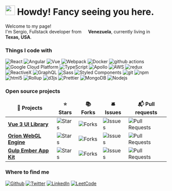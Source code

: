 <h1><img src="https://emojis.slackmojis.com/emojis/images/1643514810/8252/cowboy-parrot.gif?1643514810" width="30"/> Howdy! Fancy seeing you here.</h1>


<p>Welcome to my page! </br> I'm Sergio, Fullstack developer from <img src="https://cdn-icons-png.flaticon.com/512/2713/2713740.png" width="13"/> <b>Venezuela</b>, currently living in <img src="https://cdn-icons-png.flaticon.com/512/3657/3657123.png" width="13"/> <b>Texas, USA</b>. </p>
<h3>Things I code with</h3>
<p>
  <img alt="React" src="https://img.shields.io/badge/-React-45b8d8?style=flat-square&logo=react&logoColor=white" />
  <img alt="Angular" src="https://img.shields.io/badge/-Angular-DD0031?style=flat-square&logo=angular&logoColor=white" />
  <img alt="Vue" src="https://img.shields.io/badge/-vuejs-35495e?style=flat-square&logo=vuedotjs&logoColor=white" />
  <img alt="Webpack" src="https://img.shields.io/badge/-Webpack-8DD6F9?style=flat-square&logo=webpack&logoColor=white" /> 
  <img alt="Docker" src="https://img.shields.io/badge/-Docker-46a2f1?style=flat-square&logo=docker&logoColor=white" />
  <img alt="github actions" src="https://img.shields.io/badge/-Github_Actions-2088FF?style=flat-square&logo=github-actions&logoColor=white" />
  <img alt="Google Cloud Platform" src="https://img.shields.io/badge/-Google_Cloud_Platform-1a73e8?style=flat-square&logo=google-cloud&logoColor=white" />
  <img alt="TypeScript" src="https://img.shields.io/badge/-TypeScript-007ACC?style=flat-square&logo=typescript&logoColor=white" />
  <img alt="Apollo" src="https://img.shields.io/badge/-Apollo%20GraphQL-311C87?style=flat-square&logo=apollo-graphql&logoColor=white" />
  <img alt="AWS" src="https://img.shields.io/badge/-AWS-FF9900?style=flat-square&logo=amazon-aws&logoColor=white" />
  <img alt="redux" src="https://img.shields.io/badge/-Redux-764ABC?style=flat-square&logo=redux&logoColor=white" />
  <img alt="ReactiveX" src="https://img.shields.io/badge/-RxJs-B7178C?style=flat-square&logo=reactivex&logoColor=white" />
  <img alt="GraphQL" src="https://img.shields.io/badge/-GraphQL-E10098?style=flat-square&logo=graphql&logoColor=white" />
  <img alt="Sass" src="https://img.shields.io/badge/-Sass-CC6699?style=flat-square&logo=sass&logoColor=white" />
  <img alt="Styled Components" src="https://img.shields.io/badge/-Styled_Components-db7092?style=flat-square&logo=styled-components&logoColor=white" />
  <img alt="git" src="https://img.shields.io/badge/-Git-F05032?style=flat-square&logo=git&logoColor=white" />
  <img alt="npm" src="https://img.shields.io/badge/-NPM-CB3837?style=flat-square&logo=npm&logoColor=white" />
  <img alt="html5" src="https://img.shields.io/badge/-HTML5-E34F26?style=flat-square&logo=html5&logoColor=white" />
  <img alt="Rollup" src="https://img.shields.io/badge/-Rollup-EC4A3F?style=flat-square&logo=rollup.js&logoColor=white" />
  <img alt="d3js" src="https://img.shields.io/badge/-D3.js-F9A03C?style=flat-square&logo=d3.js&logoColor=white" />
  <img alt="Prettier" src="https://img.shields.io/badge/-Prettier-F7B93E?style=flat-square&logo=prettier&logoColor=white" />
  <img alt="MongoDB" src="https://img.shields.io/badge/-MongoDB-13aa52?style=flat-square&logo=mongodb&logoColor=white" />
  <img alt="Nodejs" src="https://img.shields.io/badge/-Nodejs-43853d?style=flat-square&logo=Node.js&logoColor=white" />
</p>
<h3>Open source projects</h3>
<table>
  <thead align="center">
    <tr border: none;>
      <td><b>🎁 Projects</b></td>
      <td><b>⭐ Stars</b></td>
      <td><b>📚 Forks</b></td>
      <td><b>🛎 Issues</b></td>
      <td><b>📬 Pull requests</b></td>
    </tr>
  </thead>
  <tbody>
    <tr>
      <td><a href="https://github.com/sergiomasellis/sdui-vite"><b>Vue 3 UI Library</b></a></td>
      <td><img alt="Stars" src="https://img.shields.io/github/stars/sergiomasellis/sdui-vite?style=flat-square&labelColor=343b41"/></td>
      <td><img alt="Forks" src="https://img.shields.io/github/forks/sergiomasellis/sdui-vite?style=flat-square&labelColor=343b41"/></td>
      <td><img alt="Issues" src="https://img.shields.io/github/issues/sergiomasellis/sdui-vite?style=flat-square&labelColor=343b41"/></td>
      <td><img alt="Pull Requests" src="https://img.shields.io/github/issues-pr/sergiomasellis/sdui-vite?style=flat-square&labelColor=343b41"/></td>
    </tr>
	<tr>
      <td><a href="https://github.com/sergiomasellis/Orion"><b>Orion WebGL Engine</b></a></td>
      <td><img alt="Stars" src="https://img.shields.io/github/stars/sergiomasellis/Orion?style=flat-square&labelColor=343b41"/></td>
      <td><img alt="Forks" src="https://img.shields.io/github/forks/sergiomasellis/Orion?style=flat-square&labelColor=343b41"/></td>
      <td><img alt="Issues" src="https://img.shields.io/github/issues/sergiomasellis/Orion?style=flat-square&labelColor=343b41"/></td>
      <td><img alt="Pull Requests" src="https://img.shields.io/github/issues-pr/sergiomasellis/Orion?style=flat-square&labelColor=343b41"/></td>
    </tr>
    <tr>
      <td><a href="https://github.com/sergiomasellis/Gulp-Ember-App-Kit"><b>Gulp Ember App Kit</b></a></td>
      <td><img alt="Stars" src="https://img.shields.io/github/stars/sergiomasellis/Gulp-Ember-App-Kit?style=flat-square&labelColor=343b41"/></td>
      <td><img alt="Forks" src="https://img.shields.io/github/forks/sergiomasellis/Gulp-Ember-App-Kit?style=flat-square&labelColor=343b41"/></td>
      <td><img alt="Issues" src="https://img.shields.io/github/issues/sergiomasellis/Gulp-Ember-App-Kit?style=flat-square&labelColor=343b41"/></td>
      <td><img alt="Pull Requests" src="https://img.shields.io/github/issues-pr/sergiomasellis/Gulp-Ember-App-Kit?style=flat-square&labelColor=343b41"/></td>
    </tr>
  </tbody>
</table>
<h3>Where to find me</h3>
<p>
    <a href="https://github.com/sergiomasellis" target="_blank"><img alt="Github" src="https://img.shields.io/badge/GitHub-%2312100E.svg?&style=for-the-badge&logo=Github&logoColor=white" /></a> 
    <a href="https://twitter.com/sergiomasellis" target="_blank"><img alt="Twitter" src="https://img.shields.io/badge/twitter-%231DA1F2.svg?&style=for-the-badge&logo=twitter&logoColor=white" /></a> 
    <a href="https://www.linkedin.com/in/sergiomasellis" target="_blank"><img alt="LinkedIn" src="https://img.shields.io/badge/linkedin-%230077B5.svg?&style=for-the-badge&logo=linkedin&logoColor=white" /></a>
    <a href="https://leetcode.com/sergiomasellis" target="_blank"><img alt="LeetCode" src="https://img.shields.io/badge/dynamic/json?style=for-the-badge&labelColor=black&color=%23ffa116&label=Solved&query=solvedOverTotal&url=https%3A%2F%2Fleetcode-badge.vercel.app%2Fapi%2Fusers%2Fsergiomasellis&logo=leetcode&logoColor=yellow" /></a>
</p>
